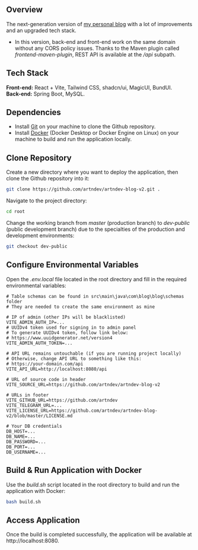 ## Overview

The next-generation version of [my personal blog](https://github.com/artndev/artndev-blog) with a lot of improvements and an upgraded tech stack.

- In this version, back-end and front-end work on the same domain without any CORS policy issues. Thanks to the Maven plugin called _frontend-maven-plugin_, REST API is available at the _/api_ subpath.

## Tech Stack

**Front-end:** React + Vite, Tailwind CSS, shadcn/ui, MagicUI, BundUI.
</br>
**Back-end:** Spring Boot, MySQL.

## Dependencies

- Install [Git](https://git-scm.com/) on your machine to clone the Github repository.
- Install [Docker](https://www.docker.com/) (Docker Desktop or Docker Engine on Linux) on your machine to build and run the application locally.

## Clone Repository

Create a new directory where you want to deploy the application, then clone the Github repository into it:

```bash
git clone https://github.com/artndev/artndev-blog-v2.git .
```

Navigate to the project directory:

```bash
cd root
```

Change the working branch from _master_ (production branch) to _dev-public_ (public development branch) due to the specialties of the production and development environments:

```bash
git checkout dev-public
```

## Configure Environmental Variables

Open the _.env.local_ file located in the root directory and fill in the required environmental variables:

```env
# Table schemas can be found in src\main\java\com\blog\blog\schemas folder
# They are needed to create the same environment as mine

# IP of admin (other IPs will be blacklisted)
VITE_ADMIN_AUTH_IP=...
# UUIDv4 token used for signing in to admin panel
# To generate UUIDv4 token, follow link below:
# https://www.uuidgenerator.net/version4
VITE_ADMIN_AUTH_TOKEN=...

# API URL remains untouchable (if you are running project locally)
# Otherwise, change API URL to something like this:
# https://your-domain.com/api
VITE_API_URL=http://localhost:8080/api

# URL of source code in header
VITE_SOURCE_URL=https://github.com/artndev/artndev-blog-v2

# URLs in footer
VITE_GITHUB_URL=https://github.com/artndev
VITE_TELEGRAM_URL=...
VITE_LICENSE_URL=https://github.com/artndev/artndev-blog-v2/blob/master/LICENSE.md

# Your DB credentials
DB_HOST=...
DB_NAME=...
DB_PASSWORD=...
DB_PORT=...
DB_USERNAME=...
```

## Build & Run Application with Docker

Use the _build.sh_ script located in the root directory to build and run the application with Docker:

```bash
bash build.sh
```

## Access Application

Once the build is completed successfully, the application will be available at http://localhost:8080.

